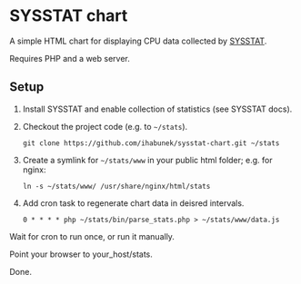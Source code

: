 SYSSTAT chart
=============

A simple HTML chart for displaying CPU data collected by
[SYSSTAT](http://sebastien.godard.pagesperso-orange.fr/).

Requires PHP and a web server.

Setup
-----

1. Install SYSSTAT and enable collection of statistics (see SYSSTAT docs).

2. Checkout the project code (e.g. to `~/stats`).
   ```
   git clone https://github.com/ihabunek/sysstat-chart.git ~/stats
   ```

3. Create a symlink for `~/stats/www` in your public html folder; e.g. for nginx:
   ```
   ln -s ~/stats/www/ /usr/share/nginx/html/stats
   ```

4. Add cron task to regenerate chart data in deisred intervals.
   ```
   0 * * * * php ~/stats/bin/parse_stats.php > ~/stats/www/data.js
   ```

Wait for cron to run once, or run it manually.

Point your browser to your_host/stats.

Done.
